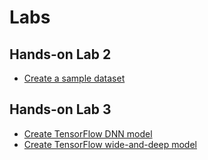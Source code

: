 # Labs

## Hands-on Lab 2

- [Create a sample dataset](./Labs/2_sample.ipynb)

## Hands-on Lab 3

- [Create TensorFlow DNN model](./Labs/3_tensorflow_dnn.ipynb)
- [Create TensorFlow wide-and-deep model](./Labs/3_tensorflow_wd.ipynb)